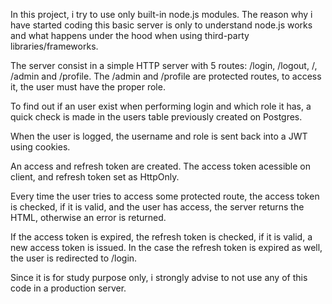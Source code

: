 In this project, i try to use only built-in node.js modules. The reason why i have started coding this basic server is only to understand node.js works and what happens under the hood when using third-party libraries/frameworks.

The server consist in a simple HTTP server with 5 routes: /login, /logout, /, /admin and /profile. The /admin and /profile are protected routes, to access it, the user must have the proper role.

To find out if an user exist when performing login and which role it has, a quick check is made in the users table previously created on Postgres.

When the user is logged, the username and role is sent back into a JWT using cookies.

An access and refresh token are created. The access token acessible on client, and refresh token set as HttpOnly.

Every time the user tries to access some protected route, the access token is checked, if it is valid, and the user has access, the server returns the HTML, otherwise an error is returned.

If the access token is expired, the refresh token is checked, if it is valid, a new access token is issued. In the case the refresh token is expired as well, the user is redirected to /login.

Since it is for study purpose only, i strongly advise to not use any of this code in a production server.
